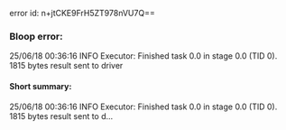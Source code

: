 error id: n+jtCKE9FrH5ZT978nVU7Q==
### Bloop error:

25/06/18 00:36:16 INFO Executor: Finished task 0.0 in stage 0.0 (TID 0). 1815 bytes result sent to driver
#### Short summary: 

25/06/18 00:36:16 INFO Executor: Finished task 0.0 in stage 0.0 (TID 0). 1815 bytes result sent to d...
